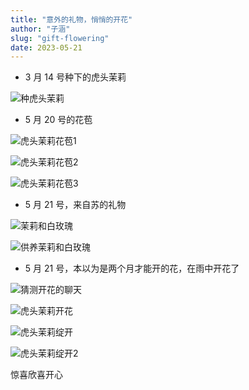 ```yaml
---
title: "意外的礼物，悄悄的开花"
author: "子涵"
slug: "gift-flowering"
date: 2023-05-21
---
```


- 3 月 14 号种下的虎头茉莉

![种虎头茉莉](https://cdn.jsdelivr.net/gh/zihanla/cdn@main/tk/%E7%A7%8D%E8%99%8E%E5%A4%B4%E8%8C%89%E8%8E%89.jpg)

- 5 月 20 号的花苞

![虎头茉莉花苞1](https://cdn.jsdelivr.net/gh/zihanla/cdn@main/tk/%E8%99%8E%E5%A4%B4%E8%8C%89%E8%8E%89%E8%8A%B1%E8%8B%9E1.jpg)

![虎头茉莉花苞2](https://cdn.jsdelivr.net/gh/zihanla/cdn@main/tk/%E8%99%8E%E5%A4%B4%E8%8C%89%E8%8E%89%E8%8A%B1%E8%8B%9E2.jpg)

![虎头茉莉花苞3](https://cdn.jsdelivr.net/gh/zihanla/cdn@main/tk/%E8%8A%B1%E8%8B%9E3.jpg)

- 5 月 21 号，来自苏的礼物

![茉莉和白玫瑰](https://cdn.jsdelivr.net/gh/zihanla/cdn@main/tk/%E8%8C%89%E8%8E%89%E5%92%8C%E7%99%BD%E7%8E%AB%E7%91%B0.jpg)

![供养茉莉和白玫瑰](https://cdn.jsdelivr.net/gh/zihanla/cdn@main/tk/%E4%BE%9B%E5%85%BB%E8%8C%89%E8%8E%89%E5%92%8C%E7%99%BD%E7%8E%AB%E7%91%B0.jpg)

- 5 月 21 号，本以为是两个月才能开的花，在雨中开花了

![猜测开花的聊天](https://cdn.jsdelivr.net/gh/zihanla/cdn@main/tk/%E7%8C%9C%E6%B5%8B%E5%BC%80%E8%8A%B1%E7%9A%84%E8%81%8A%E5%A4%A9.jpg)

![虎头茉莉开花](https://cdn.jsdelivr.net/gh/zihanla/cdn@main/tk/%E8%99%8E%E5%A4%B4%E8%8C%89%E8%8E%89%E5%BC%80%E8%8A%B1.jpg)

![虎头茉莉绽开](https://cdn.jsdelivr.net/gh/zihanla/cdn@main/tk/%E8%99%8E%E5%A4%B4%E8%8C%89%E8%8E%89%E7%BB%BD%E5%BC%80.jpg)

![虎头茉莉绽开2](https://cdn.jsdelivr.net/gh/zihanla/cdn@main/tk/%E8%99%8E%E5%A4%B4%E8%8C%89%E8%8E%89%E7%BB%BD%E5%BC%802.jpg)

惊喜欣喜开心
